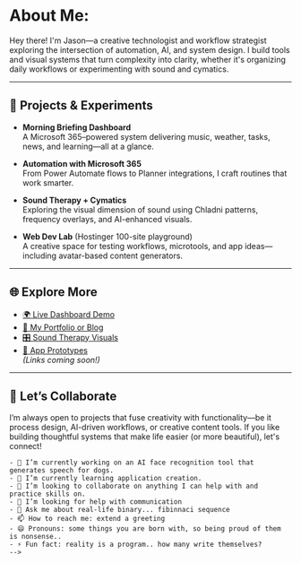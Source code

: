 # About Me:

Hey there! I'm Jason—a creative technologist and workflow strategist exploring the intersection of automation, AI, and system design. I build tools and visual systems that turn complexity into clarity, whether it's organizing daily workflows or experimenting with sound and cymatics.

---

## 🔧 Projects & Experiments

- **Morning Briefing Dashboard**  
  A Microsoft 365–powered system delivering music, weather, tasks, news, and learning—all at a glance.

- **Automation with Microsoft 365**  
  From Power Automate flows to Planner integrations, I craft routines that work smarter.

- **Sound Therapy + Cymatics**  
  Exploring the visual dimension of sound using Chladni patterns, frequency overlays, and AI-enhanced visuals.

- **Web Dev Lab** (Hostinger 100-site playground)  
  A creative space for testing workflows, microtools, and app ideas—including avatar-based content generators.

---

## 🌐 Explore More

- [🌍 Live Dashboard Demo](#)  
- [📂 My Portfolio or Blog](#)  
- [🎛️ Sound Therapy Visuals](#)  
- [🔗 App Prototypes](#)  
*(Links coming soon!)*

---

## 🤝 Let’s Collaborate

I’m always open to projects that fuse creativity with functionality—be it process design, AI-driven workflows, or creative content tools. If you like building thoughtful systems that make life easier (or more beautiful), let's connect!

```
- 🔭 I’m currently working on an AI face recognition tool that generates speech for dogs.
- 🌱 I’m currently learning application creation.
- 👯 I’m looking to collaborate on anything I can help with and practice skills on.
- 🤔 I’m looking for help with communication 
- 💬 Ask me about real-life binary... fibinnaci sequence
- 📫 How to reach me: extend a greeting
- 😄 Pronouns: some things you are born with, so being proud of them is nonsense..
- ⚡ Fun fact: reality is a program.. how many write themselves?
-->
